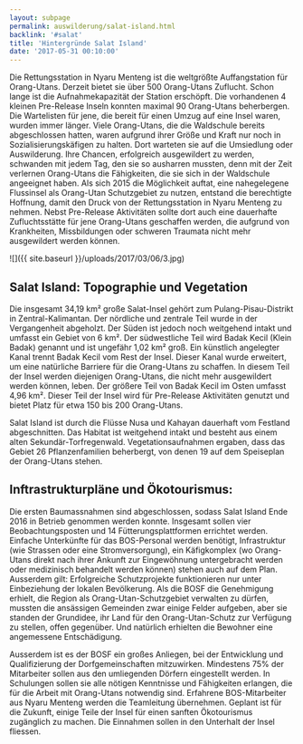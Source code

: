 ```yaml
---
layout: subpage
permalink: auswilderung/salat-island.html
backlink: '#salat'
title: 'Hintergründe Salat Island'
date: '2017-05-31 00:10:00'
---
```

Die Rettungsstation in Nyaru Menteng ist die weltgrößte Auffangstation für Orang-Utans. Derzeit bietet sie über 500 Orang-Utans Zuflucht. Schon lange ist die Aufnahmekapazität der Station erschöpft. Die vorhandenen 4 kleinen Pre-Release Inseln konnten maximal 90 Orang-Utans beherbergen. Die Wartelisten für jene, die bereit für einen Umzug auf eine Insel waren, wurden immer länger. Viele Orang-Utans, die die Waldschule bereits abgeschlossen hatten, waren aufgrund ihrer Größe und Kraft nur noch in Sozialisierungskäfigen zu halten. Dort warteten sie auf die Umsiedlung oder Auswilderung. Ihre Chancen, erfolgreich ausgewildert zu werden, schwanden mit jedem Tag, den sie so ausharren mussten, denn mit der Zeit verlernen Orang-Utans die Fähigkeiten, die sie sich in der Waldschule angeeignet haben. Als sich 2015 die Möglichkeit auftat, eine nahegelegene Flussinsel als Orang-Utan Schutzgebiet zu nutzen, entstand die berechtigte Hoffnung, damit den Druck von der Rettungsstation in Nyaru Menteng zu nehmen. Nebst Pre-Release Aktivitäten sollte dort auch eine dauerhafte Zufluchtsstätte für jene Orang-Utans geschaffen werden, die aufgrund von Krankheiten, Missbildungen oder schweren Traumata nicht mehr ausgewildert werden können.

![]({{ site.baseurl }}/uploads/2017/03/06/3.jpg)


## Salat Island: Topographie und Vegetation

Die insgesamt 34,19 km² große Salat-Insel gehört zum Pulang-Pisau-Distrikt in Zentral-Kalimantan. Der nördliche und zentrale Teil wurde in der Vergangenheit abgeholzt. Der Süden ist jedoch noch weitgehend intakt und umfasst ein Gebiet von 6 km². Der südwestliche Teil wird Badak Kecil (Klein Badak) genannt und ist ungefähr 1,02 km² groß. Ein künstlich angelegter Kanal trennt Badak Kecil vom Rest der Insel. Dieser Kanal wurde erweitert, um eine natürliche Barriere für die Orang-Utans zu schaffen. In diesem Teil der Insel werden diejenigen Orang-Utans, die nicht mehr ausgewildert werden können, leben. Der größere Teil von Badak Kecil im Osten umfasst 4,96 km². Dieser Teil der Insel wird für Pre-Release Aktivitäten genutzt und bietet Platz für etwa 150 bis 200 Orang-Utans.

Salat Island ist durch die Flüsse Nusa und Kahayan dauerhaft vom Festland abgeschnitten. Das Habitat ist weitgehend intakt und besteht aus einem alten Sekundär-Torfregenwald. Vegetationsaufnahmen ergaben, dass das Gebiet 26 Pflanzenfamilien beherbergt, von denen 19 auf dem Speiseplan der Orang-Utans stehen.




## Inftrastrukturpläne und Ökotourismus:


Die ersten Baumassnahmen sind abgeschlossen, sodass Salat Island Ende 2016 in Betrieb genommen werden konnte. Insgesamt sollen vier Beobachtungsposten und 14 Fütterungsplattformen errichtet werden. Einfache Unterkünfte für das BOS-Personal werden benötigt, Infrastruktur (wie Strassen oder eine Stromversorgung), ein Käfigkomplex (wo Orang-Utans direkt nach ihrer Ankunft zur Eingewöhnung untergebracht werden oder medizinisch behandelt werden können) stehen auch auf dem Plan. Ausserdem gilt: Erfolgreiche Schutzprojekte funktionieren nur unter Einbeziehung der lokalen Bevölkerung. Als die BOSF die Genehmigung erhielt, die Region als Orang-Utan-Schutzgebiet verwalten zu dürfen, mussten die ansässigen Gemeinden zwar einige Felder aufgeben, aber sie standen der Grundidee, ihr Land für den Orang-Utan-Schutz zur Verfügung zu stellen, offen gegenüber. Und natürlich erhielten die Bewohner eine angemessene Entschädigung.



Ausserdem ist es der BOSF ein großes Anliegen, bei der Entwicklung und Qualifizierung der Dorfgemeinschaften mitzuwirken. Mindestens 75% der Mitarbeiter sollen aus den umliegenden Dörfern eingestellt werden. In Schulungen sollen sie alle nötigen Kenntnisse und Fähigkeiten erlangen, die für die Arbeit mit Orang-Utans notwendig sind. Erfahrene BOS-Mitarbeiter aus Nyaru Menteng werden die Teamleitung übernehmen. Geplant ist für die Zukunft, einige Teile der Insel für einen sanften Ökotourismus zugänglich zu machen. Die Einnahmen sollen in den Unterhalt der Insel fliessen.

